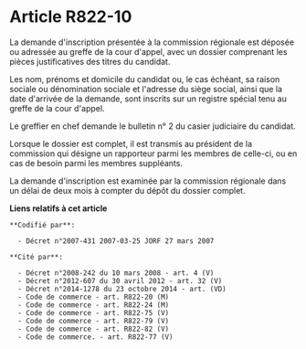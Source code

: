# Article R822-10

La demande d'inscription présentée à la commission régionale est déposée ou adressée au greffe de la cour d'appel, avec un
dossier comprenant les pièces justificatives des titres du candidat.

Les nom, prénoms et domicile du candidat ou, le cas échéant, sa raison sociale ou dénomination sociale et l'adresse du siège
social, ainsi que la date d'arrivée de la demande, sont inscrits sur un registre spécial tenu au greffe de la cour d'appel.

Le greffier en chef demande le bulletin n° 2 du casier judiciaire du candidat.

Lorsque le dossier est complet, il est transmis au président de la commission qui désigne un rapporteur parmi les membres de
celle-ci, ou en cas de besoin parmi les membres suppléants.

La demande d'inscription est examinée par la commission régionale dans un délai de deux mois à compter du dépôt du dossier
complet.

**Liens relatifs à cet article**

	**Codifié par**:

	  - Décret n°2007-431 2007-03-25 JORF 27 mars 2007

	**Cité par**:

	  - Décret n°2008-242 du 10 mars 2008 - art. 4 (V)
	  - Décret n°2012-607 du 30 avril 2012 - art. 32 (V)
	  - Décret n°2014-1278 du 23 octobre 2014 - art. (VD)
	  - Code de commerce - art. R822-20 (M)
	  - Code de commerce - art. R822-24 (M)
	  - Code de commerce - art. R822-75 (V)
	  - Code de commerce - art. R822-79 (V)
	  - Code de commerce - art. R822-82 (V)
	  - Code de commerce. - art. R822-77 (V)
